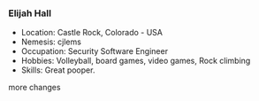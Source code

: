 ### Elijah Hall ###

- Location: Castle Rock, Colorado - USA
- Nemesis: cjlems
- Occupation: Security Software Engineer
- Hobbies: Volleyball, board games, video games, Rock climbing
- Skills: Great pooper.




more changes

